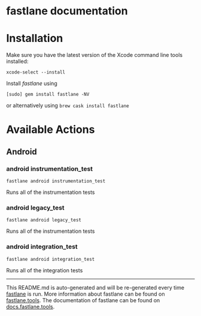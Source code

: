 fastlane documentation
================
# Installation

Make sure you have the latest version of the Xcode command line tools installed:

```
xcode-select --install
```

Install _fastlane_ using
```
[sudo] gem install fastlane -NV
```
or alternatively using `brew cask install fastlane`

# Available Actions
## Android
### android instrumentation_test
```
fastlane android instrumentation_test
```
Runs all of the instrumentation tests
### android legacy_test
```
fastlane android legacy_test
```
Runs all of the instrumentation tests
### android integration_test
```
fastlane android integration_test
```
Runs all of the integration tests

----

This README.md is auto-generated and will be re-generated every time [fastlane](https://fastlane.tools) is run.
More information about fastlane can be found on [fastlane.tools](https://fastlane.tools).
The documentation of fastlane can be found on [docs.fastlane.tools](https://docs.fastlane.tools).
